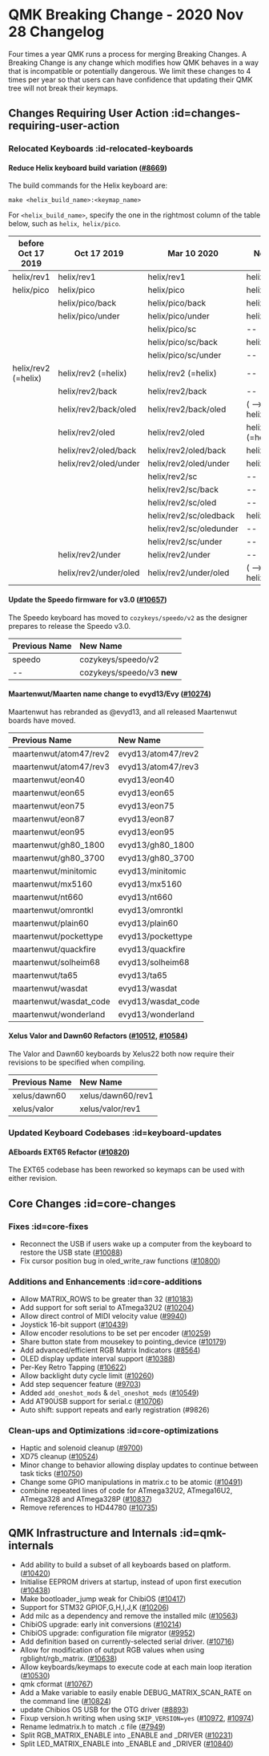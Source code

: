 # QMK Breaking Change - 2020 Nov 28 Changelog

Four times a year QMK runs a process for merging Breaking Changes. A Breaking Change is any change which modifies how QMK behaves in a way that is incompatible or potentially dangerous. We limit these changes to 4 times per year so that users can have confidence that updating their QMK tree will not break their keymaps.


## Changes Requiring User Action :id=changes-requiring-user-action

### Relocated Keyboards :id-relocated-keyboards

#### Reduce Helix keyboard build variation ([#8669](https://github.com/qmk/qmk_firmware/pull/8669))

The build commands for the Helix keyboard are:

```
make <helix_build_name>:<keymap_name>
```

For `<helix_build_name>`, specify the one in the rightmost column of the table below, such as `helix`,` helix/pico`.

| before Oct 17 2019   |  Oct 17 2019            | Mar 10 2020             | Nov 28 2020             |
| ---------------------|-------------------------|-------------------------| ------------------------|
| helix/rev1           | helix/rev1              | helix/rev1              | helix/rev1              |
| helix/pico           | helix/pico              | helix/pico              | helix/pico              |
|                      | helix/pico/back         | helix/pico/back         | helix/pico/back         |
|                      | helix/pico/under        | helix/pico/under        | helix/pico/under        |
|                      |                         | helix/pico/sc           | --                      |
|                      |                         | helix/pico/sc/back      | helix/pico/sc           |
|                      |                         | helix/pico/sc/under     | --                      |
| helix/rev2 (=helix)  | helix/rev2 (=helix)     | helix/rev2 (=helix)     | --                      |
|                      | helix/rev2/back         | helix/rev2/back         | --                      |
|                      | helix/rev2/back/oled    | helix/rev2/back/oled    | ( --> helix/rev2/back)  |
|                      | helix/rev2/oled         | helix/rev2/oled         | helix/rev2　(=helix)     |
|                      | helix/rev2/oled/back    | helix/rev2/oled/back    | helix/rev2/back         |
|                      | helix/rev2/oled/under   | helix/rev2/oled/under   | helix/rev2/under        |
|                      |                         | helix/rev2/sc           | --                      |
|                      |                         | helix/rev2/sc/back      | --                      |
|                      |                         | helix/rev2/sc/oled      | --                      |
|                      |                         | helix/rev2/sc/oledback  | helix/rev2/sc           |
|                      |                         | helix/rev2/sc/oledunder | --                      |
|                      |                         | helix/rev2/sc/under     | --                      |
|                      | helix/rev2/under        | helix/rev2/under        | --                      |
|                      | helix/rev2/under/oled   | helix/rev2/under/oled   | ( --> helix/rev2/under) |

#### Update the Speedo firmware for v3.0 ([#10657](https://github.com/qmk/qmk_firmware/pull/10657))

The Speedo keyboard has moved to `cozykeys/speedo/v2` as the designer prepares to release the Speedo v3.0.

| Previous Name | New Name                   |
| :------------ | :------------------------- |
| speedo        | cozykeys/speedo/v2         |
| --            | cozykeys/speedo/v3 **new** |

#### Maartenwut/Maarten name change to evyd13/Evy ([#10274](https://github.com/qmk/qmk_firmware/pull/10274))

Maartenwut has rebranded as @evyd13, and all released Maartenwut boards have moved.

| Previous Name          | New Name           |
| :--------------------- | :----------------- |
| maartenwut/atom47/rev2 | evyd13/atom47/rev2 |
| maartenwut/atom47/rev3 | evyd13/atom47/rev3 |
| maartenwut/eon40       | evyd13/eon40       |
| maartenwut/eon65       | evyd13/eon65       |
| maartenwut/eon75       | evyd13/eon75       |
| maartenwut/eon87       | evyd13/eon87       |
| maartenwut/eon95       | evyd13/eon95       |
| maartenwut/gh80_1800   | evyd13/gh80_1800   |
| maartenwut/gh80_3700   | evyd13/gh80_3700   |
| maartenwut/minitomic   | evyd13/minitomic   |
| maartenwut/mx5160      | evyd13/mx5160      |
| maartenwut/nt660       | evyd13/nt660       |
| maartenwut/omrontkl    | evyd13/omrontkl    |
| maartenwut/plain60     | evyd13/plain60     |
| maartenwut/pockettype  | evyd13/pockettype  |
| maartenwut/quackfire   | evyd13/quackfire   |
| maartenwut/solheim68   | evyd13/solheim68   |
| maartenwut/ta65        | evyd13/ta65        |
| maartenwut/wasdat      | evyd13/wasdat      |
| maartenwut/wasdat_code | evyd13/wasdat_code |
| maartenwut/wonderland  | evyd13/wonderland  |

#### Xelus Valor and Dawn60 Refactors ([#10512](https://github.com/qmk/qmk_firmware/pull/10512), [#10584](https://github.com/qmk/qmk_firmware/pull/10584))

The Valor and Dawn60 keyboards by Xelus22 both now require their revisions to be specified when compiling.

| Previous Name | New Name          |
| :------------ | :---------------- |
| xelus/dawn60  | xelus/dawn60/rev1 |
| xelus/valor   | xelus/valor/rev1  |


### Updated Keyboard Codebases :id=keyboard-updates

#### AEboards EXT65 Refactor ([#10820](https://github.com/qmk/qmk_firmware/pull/10820))

The EXT65 codebase has been reworked so keymaps can be used with either revision.


## Core Changes :id=core-changes

### Fixes :id=core-fixes

* Reconnect the USB if users wake up a computer from the keyboard to restore the USB state ([#10088](https://github.com/qmk/qmk_firmware/pull/10088))
* Fix cursor position bug in oled_write_raw functions ([#10800](https://github.com/qmk/qmk_firmware/pull/10800))

### Additions and Enhancements :id=core-additions

* Allow MATRIX_ROWS to be greater than 32 ([#10183](https://github.com/qmk/qmk_firmware/pull/10183))
* Add support for soft serial to ATmega32U2 ([#10204](https://github.com/qmk/qmk_firmware/pull/10204))
* Allow direct control of MIDI velocity value ([#9940](https://github.com/qmk/qmk_firmware/pull/9940))
* Joystick 16-bit support ([#10439](https://github.com/qmk/qmk_firmware/pull/10439))
* Allow encoder resolutions to be set per encoder ([#10259](https://github.com/qmk/qmk_firmware/pull/10259))
* Share button state from mousekey to pointing_device ([#10179](https://github.com/qmk/qmk_firmware/pull/10179))
* Add advanced/efficient RGB Matrix Indicators ([#8564](https://github.com/qmk/qmk_firmware/pull/8564))
* OLED display update interval support ([#10388](https://github.com/qmk/qmk_firmware/pull/10388))
* Per-Key Retro Tapping ([#10622](https://github.com/qmk/qmk_firmware/pull/10622))
* Allow backlight duty cycle limit ([#10260](https://github.com/qmk/qmk_firmware/pull/10260))
* Add step sequencer feature ([#9703](https://github.com/qmk/qmk_firmware/pull/9703))
* Added `add_oneshot_mods` & `del_oneshot_mods` ([#10549](https://github.com/qmk/qmk_firmware/pull/10549))
* Add AT90USB support for serial.c ([#10706](https://github.com/qmk/qmk_firmware/pull/10706))
* Auto shift: support repeats and early registration (#9826)

### Clean-ups and Optimizations :id=core-optimizations

* Haptic and solenoid cleanup ([#9700](https://github.com/qmk/qmk_firmware/pull/9700))
* XD75 cleanup ([#10524](https://github.com/qmk/qmk_firmware/pull/10524))
* Minor change to behavior allowing display updates to continue between task ticks ([#10750](https://github.com/qmk/qmk_firmware/pull/10750))
* Change some GPIO manipulations in matrix.c to be atomic ([#10491](https://github.com/qmk/qmk_firmware/pull/10491))
* combine repeated lines of code for ATmega32U2, ATmega16U2, ATmega328 and ATmega328P ([#10837](https://github.com/qmk/qmk_firmware/pull/10837))
* Remove references to HD44780 ([#10735](https://github.com/qmk/qmk_firmware/pull/10735))


## QMK Infrastructure and Internals :id=qmk-internals

* Add ability to build a subset of all keyboards based on platform. ([#10420](https://github.com/qmk/qmk_firmware/pull/10420))
* Initialise EEPROM drivers at startup, instead of upon first execution ([#10438](https://github.com/qmk/qmk_firmware/pull/10438))
* Make bootloader_jump weak for ChibiOS ([#10417](https://github.com/qmk/qmk_firmware/pull/10417))
* Support for STM32 GPIOF,G,H,I,J,K ([#10206](https://github.com/qmk/qmk_firmware/pull/10206))
* Add milc as a dependency and remove the installed milc ([#10563](https://github.com/qmk/qmk_firmware/pull/10563))
* ChibiOS upgrade: early init conversions ([#10214](https://github.com/qmk/qmk_firmware/pull/10214))
* ChibiOS upgrade: configuration file migrator ([#9952](https://github.com/qmk/qmk_firmware/pull/9952))
* Add definition based on currently-selected serial driver. ([#10716](https://github.com/qmk/qmk_firmware/pull/10716))
* Allow for modification of output RGB values when using rgblight/rgb_matrix. ([#10638](https://github.com/qmk/qmk_firmware/pull/10638))
* Allow keyboards/keymaps to execute code at each main loop iteration ([#10530](https://github.com/qmk/qmk_firmware/pull/10530))
* qmk cformat ([#10767](https://github.com/qmk/qmk_firmware/pull/10767))
* Add a Make variable to easily enable DEBUG_MATRIX_SCAN_RATE on the command line ([#10824](https://github.com/qmk/qmk_firmware/pull/10824))
* update Chibios OS USB for the OTG driver ([#8893](https://github.com/qmk/qmk_firmware/pull/8893))
* Fixup version.h writing when using `SKIP_VERSION=yes` ([#10972](https://github.com/qmk/qmk_firmware/pull/10972), [#10974](https://github.com/qmk/qmk_firmware/pull/10974))
* Rename ledmatrix.h to match .c file ([#7949](https://github.com/qmk/qmk_firmware/pull/7949))
* Split RGB_MATRIX_ENABLE into _ENABLE and _DRIVER ([#10231](https://github.com/qmk/qmk_firmware/pull/10231))
* Split LED_MATRIX_ENABLE into _ENABLE and _DRIVER ([#10840](https://github.com/qmk/qmk_firmware/pull/10840))
